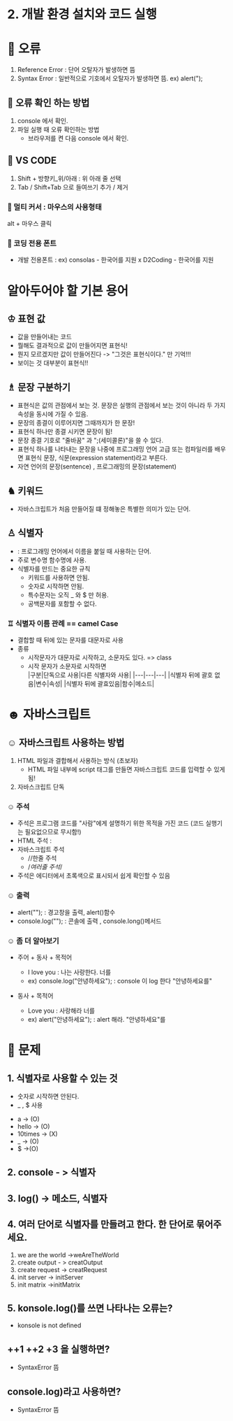 # 2. 개발 환경 설치와 코드 실행
# 🍏 오류 
1. Reference Error : 단어 오탈자가 발생하면 뜸
2. Syntax Error : 일반적으로 기호에서 오탈자가 발생하면 뜸. ex) alert(");

## 🍎 오류 확인 하는 방법
1. console 에서 확인.
2. 파일 실행 때 오류 확인하는 방법
    - 브라우저를 켠 다음 console 에서 확인.

## 🍉 VS CODE 
1. Shift + 방향키_위/아래 : 위 아래 줄 선택
2. Tab / Shift+Tab 으로 들여쓰기 추가 / 제거

### 🥥 멀티 커서 : 마우스의 사용형태
alt + 마우스 클릭 

### 🥕 코딩 전용 폰트
- 개발 전용폰트 : ex) consolas - 한국어를 지원 x
                  D2Coding - 한국어를 지원

# 알아두어야 할 기본 용어
## ♔ 표현 값 
-  값을 만들어내는 코드 
- 뭘해도 결과적으로 값이 만들어지면 표현식!
- 뭔지 모르겠지만 값이 만들어진다 -> "그것은 표현식이다." 만 기억!!!
- 보이는 것 대부분이 표현식!!

## ♗ 문장 구분하기
- 표현식은 값의 관점에서 보는 것. 문장은 실행의 관점에서 보는 것이 아니라 두 가지 속성을 동시에 가질 수 있음.
- 문장의 종결이 이루어지면 그때까지가 한 문장!
- 표현식 하나만 종결 시키면 문장이 됨!
- 문장 종결 기호로 "줄바꿈" 과 ";(세미콜론)"을 쓸 수 있다.
- 표현식 하나를 나타내는 문장을 나중에 프로그래밍 언어 고급 또는 컴파일러를 배우면 표현식 문장, 식문(expression statement)라고 부른다.
- 자연 언어의 문장(sentence) , 프로그래밍의 문장(statement)

## ♞ 키워드
- 자바스크립트가 처음 만들어질 떄 정해놓은 특별한 의미가 있는 단어.
## ♙ 식별자 
- : 프로그래밍 언어에서 이름을 붙일 때 사용하는 단어.
- 주로 변수명 함수명에 사용.
- 식별자를 만드는 중요한 규칙
    - 키워드를 사용하면 안됨.
    - 숫자로 시작하면 안됨.
    - 특수문자는  오직 _ 와 $ 만 허용.
    - 공백문자를 포함할 수 없다.
### ♖ 식별자 이름 관례 == camel Case
- 결합할 때 뒤에 있는 문자를 대문자로 사용
- 종류 
    - 시작문자가 대문자로 시작하고, 소문자도 있다. => class
    - 시작 문자가 소문자로 시작하면     
|구분|단독으로 사용|다른 식별자와 사용|
|---|---|---|
|식별자 뒤에 괄호 없음|변수|속성|
|식별자 뒤에 괄효있음|함수|메소드|

# ☻ 자바스크립트 
## ☺︎ 자바스크립트 사용하는 방법
1. HTML 파일과 결합해서 사용하는 방식 (초보자)
    - HTML 파일 내부에 script 태그를 만들면 자바스크립트 코드를 입력할 수 있게 됨!
2. 자바스크립트 단독

### ☺︎ 주석
- 주석은 프로그램 코드를 "사람"에게 설명하기 위한 목적을 가진 코드 (코드 실행기는 필요없으므로 무시함!)
- HTML 주석 : <!--주석내용 -->
- 자바스크립트 주석
    - //한줄 주석
    - /*여러줄 주석*/
- 주석은 에디터에서 초록색으로 표시되서 쉽게 확인할 수 있음

### ☺︎ 출력
- alert(""); : 경고창을 출력, alert()함수
- console.log(""); : 콘솔에 출력 , console.long()메서드

### ☺︎ 좀 더 알아보기
- 주어 + 동사 + 목적어 
    - I love you : 나는 사랑한다. 너를
    - ex) console.log("안녕하세요");  : console 이 log 한다 "안녕하세요를"

- 동사 + 목적어
    - Love you : 사랑해라 너를
    - ex) alert("안녕하세요"); : alert 해라. "안녕하세요"를
# 🤡 문제
## 1. 식별자로 사용할 수 있는 것
- 숫자로 시작하면 안된다.
- _ , $ 사용
 + a -> (O)
 + hello -> (O)
 + 10times -> (X)
 + _ -> (O)
 + $ ->(O)

 ## 2. console - > 식별자
 ## 3. log() -> 메소드, 식별자
 ## 4. 여러 단어로 식별자를 만들려고 한다. 한 단어로 묶어주세요.
 1. we are the world ->weAreTheWorld
 2. create output - > creatOutput
 3. create request -> creatRequest 
 4. init server -> initServer
 5. init matrix ->initMatrix
 ## 5. konsole.log()를 쓰면 나타나는 오류는?
 - konsole is not defined
## ++1 ++2 +3 을 실행하면?
- SyntaxError 뜸
## console.log)라고 사용하면?
- SyntaxError 뜸
